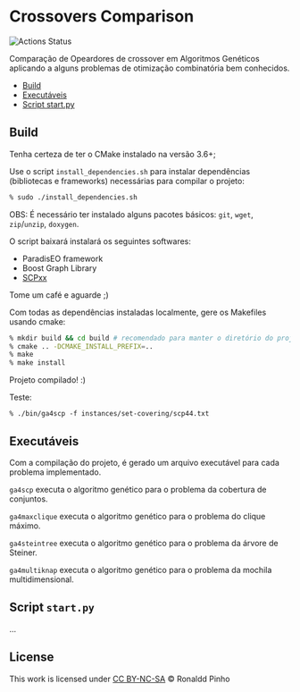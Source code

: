 # Crossovers Comparison

![Actions Status](https://github.com/pinho/crossover-research/workflows/C++%20CI/badge.svg)

Comparação de Opeardores de crossover em Algoritmos Genéticos aplicando a 
alguns problemas de otimização combinatória bem conhecidos.

- [Build](#Build)
- [Executáveis](#Executáveis)
- [Script start.py](#Script-Start.py)

## Build

Tenha certeza de ter o CMake instalado na versão 3.6+;

Use o script `install_dependencies.sh` para instalar dependências (bibliotecas e frameworks) necessárias para compilar o projeto:

```sh
% sudo ./install_dependencies.sh
```

OBS: É necessário ter instalado alguns pacotes básicos: `git`, `wget`, `zip`/`unzip`, `doxygen`.

O script baixará instalará os seguintes softwares:
- ParadisEO framework
- Boost Graph Library
- [SCPxx](https://github.com/pinho/scpxx)

Tome um café e aguarde ;)

Com todas as dependências instaladas localmente, gere os Makefiles usando cmake:

```sh
% mkdir build && cd build # recomendado para manter o diretório do projeto limpo
% cmake .. -DCMAKE_INSTALL_PREFIX=..
% make
% make install
```

Projeto compilado! :)

Teste:
```
% ./bin/ga4scp -f instances/set-covering/scp44.txt
```

## Executáveis

Com a compilação do projeto, é gerado um arquivo executável para cada problema implementado.

`ga4scp` executa o algoritmo genético para o problema da cobertura de conjuntos.

`ga4maxclique` executa o algoritmo genético para o problema do clique máximo.

`ga4steintree` executa o algoritmo genético para o problema da árvore de Steiner.

`ga4multiknap` executa o algoritmo genético para o problema da mochila multidimensional.

## Script `start.py`

...

## License

This work is licensed under
[CC BY-NC-SA](https://creativecommons.org/licenses/by-nc-sa/4.0/)
&copy; Ronaldd Pinho
